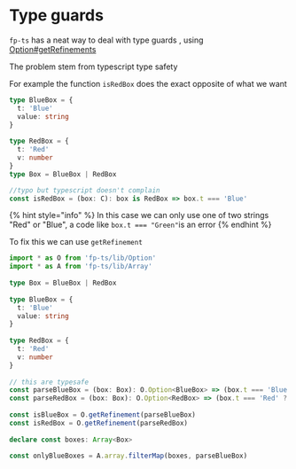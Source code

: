 # Type guards

`fp-ts` has a neat way to deal with type guards , using [Option\#getRefinements](https://gcanti.github.io/fp-ts/modules/Option.ts.html#getrefinement-function)

The problem stem from typescript type safety

For example the function `isRedBox` does the exact opposite of what we want 

```typescript
type BlueBox = {
  t: 'Blue'
  value: string
}
​
type RedBox = {
  t: 'Red'
  v: number
}
type Box = BlueBox | RedBox

//typo but typescript doesn't complain
const isRedBox = (box: C): box is RedBox => box.t === 'Blue'

```

{% hint style="info" %}
In this case we can only use one of two strings "Red" or "Blue", a code like `box.t === "Green"`is an error
{% endhint %}

To fix this we can use `getRefinement`

```typescript
import * as O from 'fp-ts/lib/Option'
import * as A from 'fp-ts/lib/Array'
​
type Box = BlueBox | RedBox
​
type BlueBox = {
  t: 'Blue'
  value: string
}
​
type RedBox = {
  t: 'Red'
  v: number
}
​
// this are typesafe
const parseBlueBox = (box: Box): O.Option<BlueBox> => (box.t === 'Blue' ? O.some(box) : O.none)
const parseRedBox = (box: Box): O.Option<RedBox> => (box.t === 'Red' ? O.some(box) : O.none)
​
const isBlueBox = O.getRefinement(parseBlueBox)
const isRedBox = O.getRefinement(parseRedBox)
​
declare const boxes: Array<Box>
​
const onlyBlueBoxes = A.array.filterMap(boxes, parseBlueBox)
```

